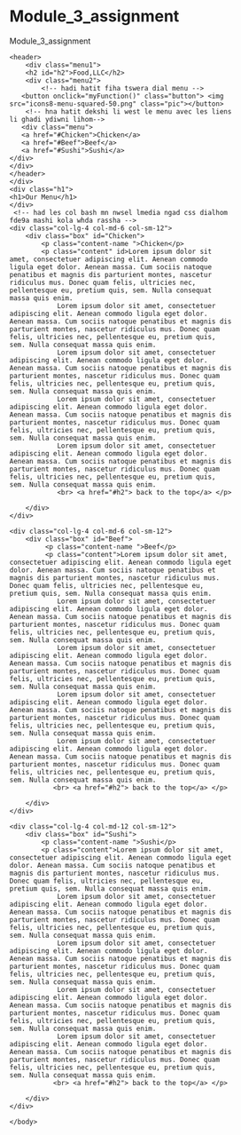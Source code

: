# Module_3_assignment
Module_3_assignment
<!DOCTYPE html>
<html>
    <head>
        <meta charset="utf-8"> <!-- biblio pour les caracters speciaux bhal virgule accent ...-->
        <meta http-equiv="X-UA-compatible" content="IE=edge">
        <meta name="viewport" content="width=device-width, user-scalable=no">
       <link rel="stylesheet" href="style.css"> <!-- liason avec le page css-->
       <link rel="stylesheet" href="css/bootstrap.min.css"> <!-- liason avec le bootstrap-->
       <title> module3</title>
       <style>
        * {
    box-sizing: border-box;
  }

  body{
      margin: 0;
      padding: 0;
    font-family: "Comic Sans MS", cursive, sans-serif;
  }
  
  header{
    background-color: grey;
    width: 100%;
    padding: 20px;
    align-items: center;
  }

  .button{ /* hna 9adit chkel dial css kifma bghet ana */
    padding: 16px;
    background-color: transparent;
    border: none;
    cursor: pointer; /* bach souris twli yed  */
   } 

   .menu1{
    display:flex;
    padding:20px; /*zdtha */
   }

   .menu{
     display:none; /* bach may banuch les choix unless 7teti la sourie fu9ha */
     position:absolute;
     background-color: aliceblue;
     min-width:100px;
   } 

   .menu2{   /*bach chicken w beef w sushi ijiw l t7t */
    margin-bottom: 50px; /* bach tale3 taswira dial menu lfo9*/
     margin-left: auto; /* ijiw f jenb */
     position: relative;
     display: inline-block; /* chi te7t chi */
   }

   

   .menu2 a {  /* kifach tay banu links ta3ek */
    color:darkred;
    padding: 12px 16px;
    text-decoration:underline; /*kat gad line decoration dial text li baghin */
    display:block; /* llinks te7t ba3diyatkum bach yban m encadri b block */
    text-align: center;
   }

   .menu2 a:hover{   /* ghir la couleur li bghiti t afficha meni t7et la sourie */
    background: rgb(53, 53, 53);
  }

  .menu2:hover .menu {   /* hover bach ila 7teti la sourie iban w menu bach iban dakchi ta3u */
    display:block; /* bach i banu menu t7et la sourie ta3k ibanu lik les choix ta7t ba3dyathom  */
  }
  
  h1 {
    margin-bottom: 15px;
    text-align: center;
    font-size: 50px;
  
  }

  .box{
    width: 100%;
    overflow: none;
  }
  
  .content-name{
    text-align: center;
    border: 4px solid black;
    width: 100px;
    height: 40px;
    padding: 5px;
    float: right;
    margin-right: 36px;
    margin-top: 0px;
    font-weight: bold;
    position: relative;
  }
   
  .content{
    background-color: grey;
    border: 5px solid black;
    width: 90%;
    height: auto;
    margin: 2.5%;
    color: black;
    padding: 10px; 
  } 
  
  /**** DESKTOP ****/
  @media (min-width: 992px) {
    .col-lg-4 {
        float: left;
      width: 33.33%;
    }
    .menu2{
      display:none;
    }

  }
  /**** TABLETTE ****/
  @media (min-width: 768px) and (max-width: 991px) {
    .col-md-6,.col-md-12 {
      float: left;
    }
    .col-md-6 {
      width: 50%;
    }
    .col-md-12 {
      margin-left: -10px;
      width: 100%;
    }
    .name3{
      margin-right: 65px;
      width: 100px;
    }
    .menu2{
      display:none;
    }
  }
  /**** MOBILE *****/
  @media (min-width: 0px) and (max-width: 767px) {
    .col-sm-12 {
        float: left;
      width: 100%;
    }
    .content-name{
      margin-right: 30px;
    }
    .menu2{
      display: block;
    }
  }
       </style>
    </head>
    <body>

    <header>
        <div class="menu1">
        <h2 id="h2">Food,LLC</h2>  
        <div class="menu2"> 
            <!-- hadi hatit fiha tswera dial menu -->
       <button onclick="myFunction()" class="button"> <img src="icons8-menu-squared-50.png" class="pic"></button> 
        <!-- hna hatit dekshi li west le menu avec les liens li ghadi ydiwni lihom-->
       <div class="menu"> 
       <a href="#Chicken">Chicken</a>
       <a href="#Beef">Beef</a>
       <a href="#Sushi">Sushi</a>
    </div>
    </div>
    </header>
    </div>
    <div class="h1">
    <h1>Our Menu</h1>
    </div>
     <!-- had les col bash mn nwsel lmedia ngad css dialhom fde9a mashi kola whda rassha -->
    <div class="col-lg-4 col-md-6 col-sm-12">
        <div class="box" id="Chicken">
            <p class="content-name ">Chicken</p>
            <p class="content" id>Lorem ipsum dolor sit amet, consectetuer adipiscing elit. Aenean commodo ligula eget dolor. Aenean massa. Cum sociis natoque penatibus et magnis dis parturient montes, nascetur ridiculus mus. Donec quam felis, ultricies nec, pellentesque eu, pretium quis, sem. Nulla consequat massa quis enim.
                Lorem ipsum dolor sit amet, consectetuer adipiscing elit. Aenean commodo ligula eget dolor. Aenean massa. Cum sociis natoque penatibus et magnis dis parturient montes, nascetur ridiculus mus. Donec quam felis, ultricies nec, pellentesque eu, pretium quis, sem. Nulla consequat massa quis enim.
                Lorem ipsum dolor sit amet, consectetuer adipiscing elit. Aenean commodo ligula eget dolor. Aenean massa. Cum sociis natoque penatibus et magnis dis parturient montes, nascetur ridiculus mus. Donec quam felis, ultricies nec, pellentesque eu, pretium quis, sem. Nulla consequat massa quis enim.
                Lorem ipsum dolor sit amet, consectetuer adipiscing elit. Aenean commodo ligula eget dolor. Aenean massa. Cum sociis natoque penatibus et magnis dis parturient montes, nascetur ridiculus mus. Donec quam felis, ultricies nec, pellentesque eu, pretium quis, sem. Nulla consequat massa quis enim.
                Lorem ipsum dolor sit amet, consectetuer adipiscing elit. Aenean commodo ligula eget dolor. Aenean massa. Cum sociis natoque penatibus et magnis dis parturient montes, nascetur ridiculus mus. Donec quam felis, ultricies nec, pellentesque eu, pretium quis, sem. Nulla consequat massa quis enim.
                <br> <a href="#h2"> back to the top</a> </p>
               
        </div>
    </div>
  
    <div class="col-lg-4 col-md-6 col-sm-12">
        <div class="box" id="Beef">
             <p class="content-name ">Beef</p>
             <p class="content">Lorem ipsum dolor sit amet, consectetuer adipiscing elit. Aenean commodo ligula eget dolor. Aenean massa. Cum sociis natoque penatibus et magnis dis parturient montes, nascetur ridiculus mus. Donec quam felis, ultricies nec, pellentesque eu, pretium quis, sem. Nulla consequat massa quis enim.
                Lorem ipsum dolor sit amet, consectetuer adipiscing elit. Aenean commodo ligula eget dolor. Aenean massa. Cum sociis natoque penatibus et magnis dis parturient montes, nascetur ridiculus mus. Donec quam felis, ultricies nec, pellentesque eu, pretium quis, sem. Nulla consequat massa quis enim.
                Lorem ipsum dolor sit amet, consectetuer adipiscing elit. Aenean commodo ligula eget dolor. Aenean massa. Cum sociis natoque penatibus et magnis dis parturient montes, nascetur ridiculus mus. Donec quam felis, ultricies nec, pellentesque eu, pretium quis, sem. Nulla consequat massa quis enim.
                Lorem ipsum dolor sit amet, consectetuer adipiscing elit. Aenean commodo ligula eget dolor. Aenean massa. Cum sociis natoque penatibus et magnis dis parturient montes, nascetur ridiculus mus. Donec quam felis, ultricies nec, pellentesque eu, pretium quis, sem. Nulla consequat massa quis enim.
                Lorem ipsum dolor sit amet, consectetuer adipiscing elit. Aenean commodo ligula eget dolor. Aenean massa. Cum sociis natoque penatibus et magnis dis parturient montes, nascetur ridiculus mus. Donec quam felis, ultricies nec, pellentesque eu, pretium quis, sem. Nulla consequat massa quis enim.
               <br> <a href="#h2"> back to the top</a> </p>
                
        </div>
    </div>
  
    <div class="col-lg-4 col-md-12 col-sm-12">
        <div class="box" id="Sushi">
            <p class="content-name ">Sushi</p>
            <p class="content">Lorem ipsum dolor sit amet, consectetuer adipiscing elit. Aenean commodo ligula eget dolor. Aenean massa. Cum sociis natoque penatibus et magnis dis parturient montes, nascetur ridiculus mus. Donec quam felis, ultricies nec, pellentesque eu, pretium quis, sem. Nulla consequat massa quis enim.
                Lorem ipsum dolor sit amet, consectetuer adipiscing elit. Aenean commodo ligula eget dolor. Aenean massa. Cum sociis natoque penatibus et magnis dis parturient montes, nascetur ridiculus mus. Donec quam felis, ultricies nec, pellentesque eu, pretium quis, sem. Nulla consequat massa quis enim.
                Lorem ipsum dolor sit amet, consectetuer adipiscing elit. Aenean commodo ligula eget dolor. Aenean massa. Cum sociis natoque penatibus et magnis dis parturient montes, nascetur ridiculus mus. Donec quam felis, ultricies nec, pellentesque eu, pretium quis, sem. Nulla consequat massa quis enim.
                Lorem ipsum dolor sit amet, consectetuer adipiscing elit. Aenean commodo ligula eget dolor. Aenean massa. Cum sociis natoque penatibus et magnis dis parturient montes, nascetur ridiculus mus. Donec quam felis, ultricies nec, pellentesque eu, pretium quis, sem. Nulla consequat massa quis enim.
                Lorem ipsum dolor sit amet, consectetuer adipiscing elit. Aenean commodo ligula eget dolor. Aenean massa. Cum sociis natoque penatibus et magnis dis parturient montes, nascetur ridiculus mus. Donec quam felis, ultricies nec, pellentesque eu, pretium quis, sem. Nulla consequat massa quis enim.
               <br> <a href="#h2"> back to the top</a> </p>
                
        </div>	
    </div>
  
    </body>
</html>
